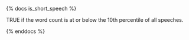 {% docs is_short_speech %}

TRUE if the word count is at or below the 10th percentile of all speeches.

{% enddocs %}


